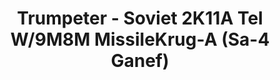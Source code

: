 ---
layout: product
title: "Trumpeter - Soviet 2K11A Tel W/9M8M MissileKrug-A (Sa-4 Ganef)"
price: "12000" 
desc: "N/A"
img_path: "/assets/img/TRU09523.jpg"
brand: "N/A"
available: false
special_offer: false
new: false
soon: false
cat: "010000"
subcat: "013400"
subsubcat: "0N/A"
sifra: "TRU09523"
---